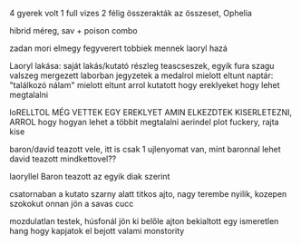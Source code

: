 4 gyerek volt
1 full vizes 2 félig
összerakták az összeset, Ophelia

hibrid méreg, sav + poison combo

zadan mori elmegy fegyverert
tobbiek mennek laoryl hazá

Laoryl lakása:
  saját lakás/kutató részleg
  teascseszek, egyik fura szagu valszeg mergezett
  laborban jegyzetek a medalrol mielott eltunt
  naptár: "találkozó nálam" mielott eltunt
  arrol kutatott hogy ereklyeket hogy lehet megtalalni

 loRELLTOL MÉG VETTEK EGY EREKLYET AMIN ELKEZDTEK KISERLETEZNI, ARROL hogy hogyan lehet a többit megtalalni
 aerindel plot fuckery, rajta kise

baron/david teazott vele, itt is csak 1 ujlenyomat van, mint baronnal
lehet david teazott mindkettovel??

laoryllel Baron teazott az egyik diak szerint


csatornaban a kutato szarny alatt titkos ajto, nagy terembe nyilik, kozepen szokokut onnan jön a savas cucc

mozdulatlan testek, húsfonál jön ki belőle
ajton bekialtott egy ismeretlen hang hogy kapjatok el
bejott valami monstority


